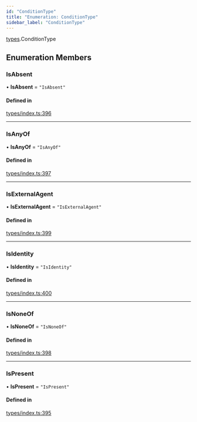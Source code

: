 ```yaml
---
id: "ConditionType"
title: "Enumeration: ConditionType"
sidebar_label: "ConditionType"
---
```


[types](../../../modules/Types/Types.md).ConditionType

## Enumeration Members

### IsAbsent

• **IsAbsent** = ``"IsAbsent"``

#### Defined in

[types/index.ts:396](https://github.com/PolymeshAssociation/polymesh-sdk/blob/2d3ac2aea/src/types/index.ts#L396)

___

### IsAnyOf

• **IsAnyOf** = ``"IsAnyOf"``

#### Defined in

[types/index.ts:397](https://github.com/PolymeshAssociation/polymesh-sdk/blob/2d3ac2aea/src/types/index.ts#L397)

___

### IsExternalAgent

• **IsExternalAgent** = ``"IsExternalAgent"``

#### Defined in

[types/index.ts:399](https://github.com/PolymeshAssociation/polymesh-sdk/blob/2d3ac2aea/src/types/index.ts#L399)

___

### IsIdentity

• **IsIdentity** = ``"IsIdentity"``

#### Defined in

[types/index.ts:400](https://github.com/PolymeshAssociation/polymesh-sdk/blob/2d3ac2aea/src/types/index.ts#L400)

___

### IsNoneOf

• **IsNoneOf** = ``"IsNoneOf"``

#### Defined in

[types/index.ts:398](https://github.com/PolymeshAssociation/polymesh-sdk/blob/2d3ac2aea/src/types/index.ts#L398)

___

### IsPresent

• **IsPresent** = ``"IsPresent"``

#### Defined in

[types/index.ts:395](https://github.com/PolymeshAssociation/polymesh-sdk/blob/2d3ac2aea/src/types/index.ts#L395)
